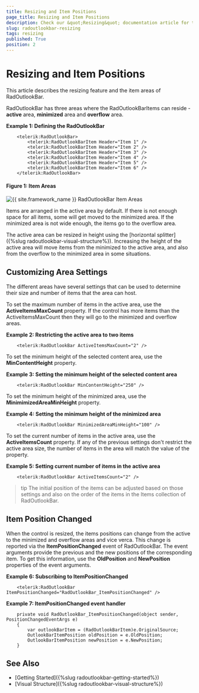 ```yaml
---
title: Resizing and Item Positions
page_title: Resizing and Item Positions
description: Check our &quot;Resizing&quot; documentation article for the RadOutlookBar {{ site.framework_name }} control.
slug: radoutlookbar-resizing
tags: resizing
published: True
position: 2
---
```


# Resizing and Item Positions

This article describes the resizing feature and the item areas of RadOutlookBar.

RadOutlookBar has three areas where the RadOutlookBarItems can reside - __active__ area, __minimized__ area and __overflow__ area.

__Example 1: Defining the RadOutlookBar__
```XAML
	<telerik:RadOutlookBar>
		<telerik:RadOutlookBarItem Header="Item 1" />
		<telerik:RadOutlookBarItem Header="Item 2" />
		<telerik:RadOutlookBarItem Header="Item 3" />
		<telerik:RadOutlookBarItem Header="Item 4" />
		<telerik:RadOutlookBarItem Header="Item 5" />
		<telerik:RadOutlookBarItem Header="Item 6" />
	</telerik:RadOutlookBar>
```

#### Figure 1: Item Areas
![{{ site.framework_name }} RadOutlookBar Item Areas](images/radoutlookbar-resizing-0.png)

Items are arranged in the active area by default. If there is not enough space for all items, some will get moved to the minimized area. If the minimized area is not wide enough, the items go to the overflow area.

The active area can be resized in height using the [horizontal splitter]({%slug radoutlookbar-visual-structure%}). Increasing the height of the active area will move items from the minimized to the active area, and also from the overflow to the minimized area in some situations.

## Customizing Area Settings

The different areas have several settings that can be used to determine their size and number of items that the area can host.

To set the maximum number of items in the active area, use the __ActiveItemsMaxCount__ property. If the control has more items than the ActiveItemsMaxCount then they will go to the minimized and overflow areas.

__Example 2: Restricting the active area to two items__
```XAML
	<telerik:RadOutlookBar ActiveItemsMaxCount="2" />
```

To set the minimum height of the selected content area, use the __MinContentHeight__ property.

__Example 3: Setting the minimum height of the selected content area__
```XAML
	<telerik:RadOutlookBar MinContentHeight="250" />
```

To set the minimum height of the minimized area, use the __MinimimizedAreaMinHeight__ property.

__Example 4: Setting the minimum height of the minimized area__
```XAML
	<telerik:RadOutlookBar MinimizedAreaMinHeight="100" />
```

To set the current number of items in the active area, use the __ActiveItemsCount__ property. If any of the previous settings don't restrict the active area size, the number of items in the area will match the value of the property.

__Example 5: Setting current number of items in the active area__
```XAML
	<telerik:RadOutlookBar ActiveItemsCount="2" />
```

>tip The initial position of the items can be adjusted based on those settings and also on the order of the items in the Items collection of RadOutlookBar.

## Item Position Changed

When the control is resized, the items positions can change from the active to the minimized and overflow areas and vice verca. This change is reported via the __ItemPositionChanged__ event of RadOutlookBar. The event arguments provide the previous and the new positions of the corresponding item. To get this information, use the __OldPosition__ and __NewPosition__ properties of the event arguments.

__Example 6: Subscribing to ItemPositionChanged__
```XAML
	<telerik:RadOutlookBar ItemPositionChanged="RadOutlookBar_ItemPositionChanged" />
```

__Example 7: ItemPositionChanged event handler__
```XAML
	private void RadOutlookBar_ItemPositionChanged(object sender, PositionChangedEventArgs e)
	{
		var outlookBarItem = (RadOutlookBarItem)e.OriginalSource;
		OutlookBarItemPosition oldPosition = e.OldPosition;
		OutlookBarItemPosition newPosition = e.NewPosition;
	}
```

## See Also
 * [Getting Started]({%slug radoutlookbar-getting-started%})
 * [Visual Structure]({%slug radoutlookbar-visual-structure%})
